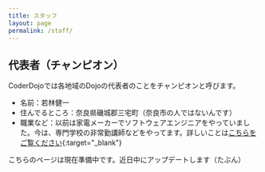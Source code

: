 ```yaml
---
title: スタッフ
layout: page
permalink: /staff/
---		
```

## 代表者（チャンピオン）
CoderDojoでは各地域のDojoの代表者のことをチャンピオンと呼びます。

- 名前：若林健一
- 住んでるところ：奈良県磯城郡三宅町（奈良市の人ではないんです）
- 職業など：以前は家電メーカーでソフトウェアエンジニアをやっていました。今は、専門学校の非常勤講師などをやってます。詳しいことは[こちらをご覧ください](https://crssrds.jp/aboutme/){:target="_blank"}


こちらのページは現在準備中です。近日中にアップデートします（たぶん）